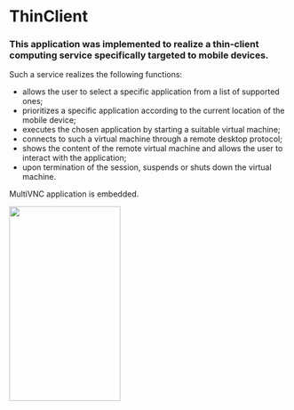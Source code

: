 # ThinClient


### This application was implemented to realize a thin-client computing service specifically targeted to mobile devices. 
Such a service realizes the following functions:
* allows the user to select a specific application from a list of supported ones;
* prioritizes a specific application according to the current location of the mobile device;
* executes the chosen application by starting a suitable virtual machine;
* connects to such a virtual machine through a remote desktop protocol;
* shows the content of the remote virtual machine and allows the user to interact with the
application;
* upon termination of the session, suspends or shuts down the virtual machine.

MultiVNC application is embedded.

<a href="url"><img src="https://github.com/wane1994/ThinClient/blob/master/thinClienImage.jpg" align="left" height="350" width="200" ></a>
